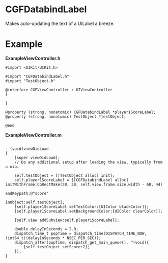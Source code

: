 CGFDatabindLabel
================

Makes auto-updating the text of a UILabel a breeze.


Example
================

**ExampleViewController.h**

```objc
#import <UIKit/UIKit.h>

#import "CGFDatabindLabel.h"
#import "TestObject.h"

@interface CGFViewController : UIViewController
{

}

@property (strong, nonatomic) CGFDatabindLabel *player1ScoreLabel;
@property (strong, nonatomic) TestObject *testObject;

@end

```

**ExampleViewController.m**
```objc

- (void)viewDidLoad
{
    [super viewDidLoad];
	// Do any additional setup after loading the view, typically from a nib.
    
    self.testObject = [[TestObject alloc] init];
    self.player1ScoreLabel = [[CGFDatabindLabel alloc] initWithFrame:CGRectMake(30, 30, self.view.frame.size.width - 60, 44) 
    													  andKeypath:@"score" 
													        inObject:self.testObject];
    [self.player1ScoreLabel setTextColor:[UIColor blackColor]];
    [self.player1ScoreLabel setBackgroundColor:[UIColor clearColor]];
    
    [self.view addSubview:self.player1ScoreLabel];
    
    double delayInSeconds = 2.0;
    dispatch_time_t popTime = dispatch_time(DISPATCH_TIME_NOW, (int64_t)(delayInSeconds * NSEC_PER_SEC));
    dispatch_after(popTime, dispatch_get_main_queue(), ^(void){
        [self.testObject setScore:2];
    });
}

```
